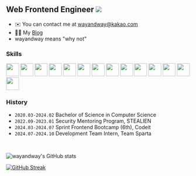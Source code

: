 ## Web Frontend Engineer   <a href="https://hits.seeyoufarm.com"><img src="https://hits.seeyoufarm.com/api/count/incr/badge.svg?url=https%3A%2F%2Fgithub.com%2Fgjbae1212%2Fwayandway&count_bg=%23FFFFFF&title_bg=%23FFFFFF&icon=&icon_color=%23E7E7E7&title=hits&edge_flat=false"/></a>

- ✉️ You can contact me at wayandway@kakao.com
- ✍🏻 My [Blog](https://velog.io/@wayandway)
- wayandway means "why not"


### Skills
<img src='https://github.com/user-attachments/assets/b5fb145f-d870-46b6-b015-05131dc93206' width=35/>
<img src='https://github.com/user-attachments/assets/c14780aa-3bfd-484d-8a6a-ebee0b49e8d7' width=35/>
<img src='https://github.com/user-attachments/assets/bf6d7b2e-455e-4332-ba2f-fc0b9f4f76d9' width=35/>
<img src='https://github.com/user-attachments/assets/046bc226-d396-401d-b3a8-b4422884437c' width=35/>
<img src='https://github.com/user-attachments/assets/b96f9328-b184-445e-87eb-9d69cf236b5e' width=35/>
<img src='https://github.com/user-attachments/assets/385e0e43-e821-4f0c-a4f7-d1e3e853510c' width=35/>
<img src='https://github.com/user-attachments/assets/6f2c4565-2cb6-480d-83fe-b7ee7fecd671' width=35/>
<img src='https://github.com/user-attachments/assets/605e9e76-1a4c-4ae7-b88f-8e2754915929' width=35/>
<img src='https://github.com/user-attachments/assets/d7954cec-8970-4598-87e3-8f1a5bbf6a23' width=35/>
<img src='https://github.com/user-attachments/assets/1f8f735d-3dbb-49b9-a8d4-340f304ad86c' width=35/>
<img src='https://github.com/user-attachments/assets/81307ca5-34a9-4fb6-bbef-c028f1562ec5' width=35/>
<img src='https://github.com/user-attachments/assets/68bc02e6-e2fe-4be1-9b59-0c4db7330985' width=35/>
<img src='https://github.com/user-attachments/assets/cb5ca702-837e-4f9d-a4e1-f1ae3e5a9ba7' width=35/>
<img src='https://github.com/user-attachments/assets/eda46a79-1129-43a1-93b8-7ec8b6b12ff7' width=35/>


### History
- `2020.03-2024.02` Bachelor of Science in Computer Science
- `2022.09-2023.01` Security Mentoring Program, STEALIEN
- `2024.03-2024.07` Sprint Frontend Bootcamp (6th), Codeit
- `2024.07-2024.10` Development Team Intern, Team Sparta

<br/>

![wayandway's GitHub stats](https://github-readme-stats.vercel.app/api?username=wayandway&show_icons=true&theme=light)   

[![GitHub Streak](https://streak-stats.demolab.com?user=wayandway&theme=transparent&border_radius=1&card_width=500&card_height=170)](https://git.io/streak-stats)


